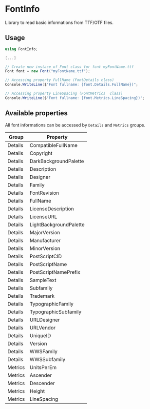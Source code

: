 # FontInfo
Library to read basic informations from TTF/OTF files.

## Usage

```csharp
using FontInfo;

[...]

// Create new instace of Font class for font myFontName.ttf
Font font = new Font("myFontName.ttf");

// Accessing property FullName (FontDetails class)
Console.WriteLine($"Font fullname: {font.Details.FullName})";            

// Accessing property LineSpacing (FontMetrics  class)
Console.WriteLine($"Font fullname: {font.Metrics.LineSpacing})";

```

## Available properties 
All font informations can be accessed by ``Details`` and ``Metrics`` groups.

|Group|Property|
|---|---|
| Details |CompatibleFullName|
| Details |Copyright |
| Details |DarkBackgroundPalette |
| Details |Description |
| Details |Designer |
| Details |Family |
| Details |FontRevision |
| Details |FullName |
| Details |LicenseDescription |
| Details |LicenseURL |
| Details |LightBackgroundPalette |
| Details |MajorVersion |
| Details |Manufacturer |
| Details |MinorVersion |
| Details |PostScriptCID |
| Details |PostScriptName |
| Details |PostScriptNamePrefix  |
| Details |SampleText |
| Details |Subfamily |
| Details |Trademark |
| Details |TypographicFamily | 
| Details |TypographicSubfamily |
| Details |URLDesigner |
| Details |URLVendor |
| Details |UniqueID |
| Details |Version |
| Details |WWSFamily |
| Details |WWSSubfamily |
| Metrics |UnitsPerEm |
| Metrics |Ascender |
| Metrics |Descender |
| Metrics |Height |
| Metrics |LineSpacing |
